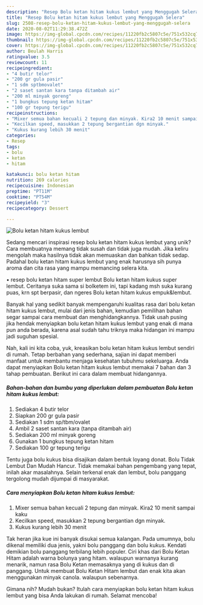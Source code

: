```yaml
---
description: "Resep Bolu ketan hitam kukus lembut yang Menggugah Selera"
title: "Resep Bolu ketan hitam kukus lembut yang Menggugah Selera"
slug: 2508-resep-bolu-ketan-hitam-kukus-lembut-yang-menggugah-selera
date: 2020-08-02T11:29:38.472Z
image: https://img-global.cpcdn.com/recipes/11220fb2c5807c5e/751x532cq70/bolu-ketan-hitam-kukus-lembut-foto-resep-utama.jpg
thumbnail: https://img-global.cpcdn.com/recipes/11220fb2c5807c5e/751x532cq70/bolu-ketan-hitam-kukus-lembut-foto-resep-utama.jpg
cover: https://img-global.cpcdn.com/recipes/11220fb2c5807c5e/751x532cq70/bolu-ketan-hitam-kukus-lembut-foto-resep-utama.jpg
author: Beulah Harris
ratingvalue: 3.5
reviewcount: 11
recipeingredient:
- "4 butir telor"
- "200 gr gula pasir"
- "1 sdm sptbmovalet"
- "2 saset santan kara tanpa ditambah air"
- "200 ml minyak goreng"
- "1 bungkus tepung ketan hitam"
- "100 gr tepung terigu"
recipeinstructions:
- "Mixer semua bahan kecuali 2 tepung dan minyak. Kira2 10 menit sampai kaku"
- "Kecilkan speed, masukkan 2 tepung bergantian dgn minyak."
- "Kukus kurang lebih 30 menit"
categories:
- Resep
tags:
- bolu
- ketan
- hitam

katakunci: bolu ketan hitam 
nutrition: 269 calories
recipecuisine: Indonesian
preptime: "PT11M"
cooktime: "PT54M"
recipeyield: "3"
recipecategory: Dessert

---
```



![Bolu ketan hitam kukus lembut](https://img-global.cpcdn.com/recipes/11220fb2c5807c5e/751x532cq70/bolu-ketan-hitam-kukus-lembut-foto-resep-utama.jpg)

Sedang mencari inspirasi resep bolu ketan hitam kukus lembut yang unik? Cara membuatnya memang tidak susah dan tidak juga mudah. Jika keliru mengolah maka hasilnya tidak akan memuaskan dan bahkan tidak sedap. Padahal bolu ketan hitam kukus lembut yang enak harusnya sih punya aroma dan cita rasa yang mampu memancing selera kita.

• resep bolu ketan hitam super lembut Bolu ketan hitam kukus super lembut. Ceritanya suka sama si bolketem ini, tapi kadang msh suka kurang puas, krn spt berpasir, dan ngeres Bolu ketan hitam kukus empuk&amp;lembut.

Banyak hal yang sedikit banyak mempengaruhi kualitas rasa dari bolu ketan hitam kukus lembut, mulai dari jenis bahan, kemudian pemilihan bahan segar sampai cara membuat dan menghidangkannya. Tidak usah pusing jika hendak menyiapkan bolu ketan hitam kukus lembut yang enak di mana pun anda berada, karena asal sudah tahu triknya maka hidangan ini mampu jadi suguhan spesial.


Nah, kali ini kita coba, yuk, kreasikan bolu ketan hitam kukus lembut sendiri di rumah. Tetap berbahan yang sederhana, sajian ini dapat memberi manfaat untuk membantu menjaga kesehatan tubuhmu sekeluarga. Anda dapat menyiapkan Bolu ketan hitam kukus lembut memakai 7 bahan dan 3 tahap pembuatan. Berikut ini cara dalam membuat hidangannya.

<!--inarticleads1-->

##### Bahan-bahan dan bumbu yang diperlukan dalam pembuatan Bolu ketan hitam kukus lembut:

1. Sediakan 4 butir telor
1. Siapkan 200 gr gula pasir
1. Sediakan 1 sdm sp/tbm/ovalet
1. Ambil 2 saset santan kara (tanpa ditambah air)
1. Sediakan 200 ml minyak goreng
1. Gunakan 1 bungkus tepung ketan hitam
1. Sediakan 100 gr tepung terigu


Tentu juga bolu kukus bisa disajikan dalam bentuk loyang donat. Bolu Tidak Lembut Dan Mudah Hancur. Tidak memakai bahan pengembang yang tepat, inilah akar masalahnya. Selain terkenal enak dan lembut, bolu panggang tergolong mudah dijumpai di masyarakat. 

<!--inarticleads2-->

##### Cara menyiapkan Bolu ketan hitam kukus lembut:

1. Mixer semua bahan kecuali 2 tepung dan minyak. Kira2 10 menit sampai kaku
1. Kecilkan speed, masukkan 2 tepung bergantian dgn minyak.
1. Kukus kurang lebih 30 menit


Tak heran jika kue ini banyak disukai semua kalangan. Pada umumnya, bolu dikenal memiliki dua jenis, yakni bolu panggang dan bolu kukus. Kendati demikian bolu panggang terbilang lebih populer. Ciri khas dari Bolu Ketan Hitam adalah warna bolunya yang hitam. walaupun warnanya kurang menarik, namun rasa Bolu Ketan memasaknya yang di kukus dan di panggang. Untuk membuat Bolu Ketan Hitam lembut dan enak kita akan menggunakan minyak canola. walaupun sebenarnya. 

Gimana nih? Mudah bukan? Itulah cara menyiapkan bolu ketan hitam kukus lembut yang bisa Anda lakukan di rumah. Selamat mencoba!
